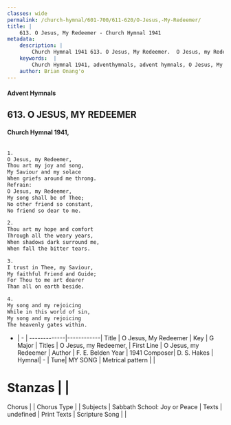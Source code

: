 ```yaml
---
classes: wide
permalink: /church-hymnal/601-700/611-620/O-Jesus,-My-Redeemer/
title: |
    613. O Jesus, My Redeemer - Church Hymnal 1941
metadata:
    description: |
        Church Hymnal 1941 613. O Jesus, My Redeemer.  O Jesus, my Redeemer,  Thou art my joy and song,  My Saviour and my solace  When griefs around me throng.  
    keywords:  |
        Church Hymnal 1941, adventhymnals, advent hymnals, O Jesus, My Redeemer, O Jesus, my Redeemer. O Jesus, my Redeemer, 
    author: Brian Onang'o
---
```


#### Advent Hymnals
## 613. O JESUS, MY REDEEMER
####  Church Hymnal 1941,

```txt

1.
O Jesus, my Redeemer, 
Thou art my joy and song, 
My Saviour and my solace 
When griefs around me throng. 
Refrain:
O Jesus, my Redeemer, 
My song shall be of Thee; 
No other friend so constant, 
No friend so dear to me. 

2.
Thou art my hope and comfort 
Through all the weary years, 
When shadows dark surround me, 
When fall the bitter tears. 

3.
I trust in Thee, my Saviour, 
My faithful Friend and Guide; 
For Thou to me art dearer 
Than all on earth beside. 

4.
My song and my rejoicing 
While in this world of sin, 
My song and my rejoicing 
The heavenly gates within.

```

- |   -  |
-------------|------------|
Title | O Jesus, My Redeemer |
Key | G Major |
Titles | O Jesus, my Redeemer,  |
First Line | O Jesus, my Redeemer |
Author | F. E. Belden
Year | 1941
Composer| D. S. Hakes |
Hymnal|  - |
Tune| MY SONG |
Metrical pattern | |
# Stanzas |  |
Chorus |  |
Chorus Type |  |
Subjects | Sabbath School: Joy or Peace |
Texts | undefined |
Print Texts | 
Scripture Song |  |
    
